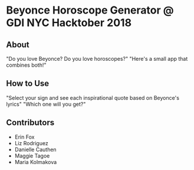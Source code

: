 # Beyonce Horoscope Generator @ GDI NYC Hacktober 2018

## About
"Do you love Beyonce? Do you love horoscopes?"
"Here's a small app that combines both!"

## How to Use
"Select your sign and see each inspirational quote based on Beyonce's lyrics"
"Which one will you get?"

## Contributors
- Erin Fox
- Liz Rodriguez
- Danielle Cauthen
- Maggie Tagoe
- Maria Kolmakova
